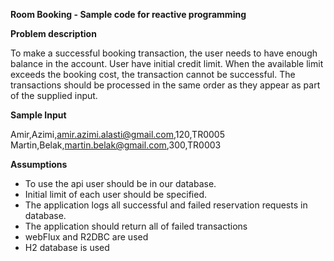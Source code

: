 **Room Booking - Sample code for reactive programming**

**Problem description**

To make a successful booking transaction, the user needs to have enough balance in the account. User have initial credit limit. When the available limit exceeds the booking cost, the transaction cannot be successful. The transactions should be processed in the same order as they appear as part of the supplied input.


**Sample Input**

Amir,Azimi,amir.azimi.alasti@gmail.com,120,TR0005
Martin,Belak,martin.belak@gmail.com,300,TR0003

**Assumptions**

- To use the api user should be in our database.
- Initial limit of each user should be specified.
- The application logs all successful and failed reservation requests in database.
- The application should return all of failed transactions
- webFlux and R2DBC are used
- H2 database is used